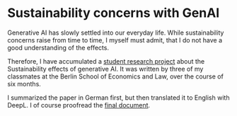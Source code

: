 # Sustainability concerns with GenAI

Generative AI has slowly settled into our everyday life. While sustainability concerns raise from time to time, 
I myself must admit, that I do not have a good understanding of the effects.

Therefore, I have accumulated a [student research project][SP] about the Sustainability effects of generative AI.
It was written by three of my classmates at the Berlin School of Economics and Law, over the course of six months.

I summarized the paper in German first, but then translated it to English with DeepL. I of course proofread the
[final document][sum]. 

[SP]: Studienprojekt.pdf
[sum]: summary-en.pdf